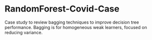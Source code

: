 # RandomForest-Covid-Case
Case study to review bagging techniques to improve decision tree performance. 
Bagging is for homogeneous weak learners, focused on reducing variance. 
